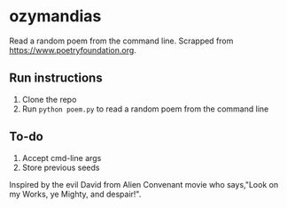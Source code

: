 # ozymandias
Read a random poem from the command line. Scrapped from https://www.poetryfoundation.org.

## Run instructions
1. Clone the repo
2. Run `python poem.py` to read a random poem from the command line

## To-do
1. Accept cmd-line args
2. Store previous seeds


Inspired by the evil David from Alien Convenant movie who says,"Look on my Works, ye Mighty, and despair!".
